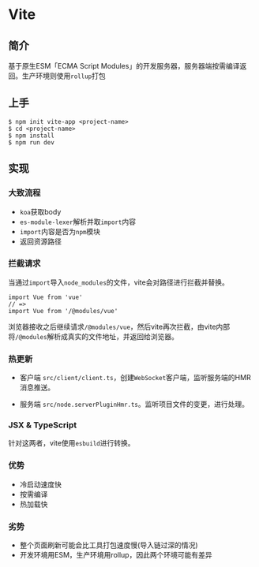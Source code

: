 # Vite
## 简介
基于原生ESM「ECMA Script Modules」的开发服务器，服务器端按需编译返回。生产环境则使用`rollup`打包
## 上手
```
$ npm init vite-app <project-name>
$ cd <project-name>
$ npm install
$ npm run dev
```
## 实现
### 大致流程
- `koa`获取body
- `es-module-lexer`解析并取`import`内容
- `import`内容是否为`npm`模块
- 返回资源路径
### 拦截请求
当通过`import`导入`node_modules`的文件，vite会对路径进行拦截并替换。
```
import Vue from 'vue'
// =>
import Vue from '/@modules/vue'
```
浏览器接收之后继续请求`/@modules/vue`，然后vite再次拦截，由vite内部将`/@modules`解析成真实的文件地址，并返回给浏览器。
### 热更新
- 客户端
`src/client/client.ts`，创建`WebSocket`客户端，监听服务端的HMR消息推送。

- 服务端
`src/node.serverPluginHmr.ts`。监听项目文件的变更，进行处理。

### JSX & TypeScript
针对这两者，vite使用`esbuild`进行转换。
### 优势
- 冷启动速度快
- 按需编译
- 热加载快
### 劣势
- 整个页面刷新可能会比工具打包速度慢(导入链过深的情况)
- 开发环境用ESM，生产环境用rollup，因此两个环境可能有差异